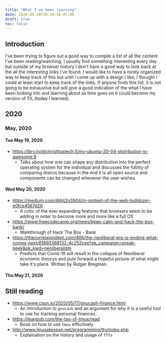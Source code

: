 ```yaml
---
title: "What I've been learning"
date: 2020-05-20T20:34:46-07:00
draft: true
toc: false
---
```


## Introduction

I've been trying to figure out a good way to compile a list of all the content
I've been reading/watching. I usually find something interesting every day but
outside of my browser history I don't have a good way to look back at the all
the interesting links I've found. I would like to have a nicely organized way
to keep track of this but until I come up with a design I like, I thought I
could at least start to keep track of the links. If anyone finds this list, it
is not going to be exhaustive but will give a good indication of the what I
have been looking into and learning about as time goes on it could become my
version of TIL (today I learned).

## 2020

### May, 2020

#### Tue May 19, 2020

- <https://lbry.tv/@christitustech:5/my-ubuntu-20-04-distribution-is-awesome:9>
    - Talks about how one can shape any distribution into the perfect operating
      system for the individual and discusses the futility of comparing distros
      because in the end it is all open source and components can be changed
      whenever the user wishes.

#### Wed May 20, 2020

- <https://medium.com/@bjt2n3904/in-protest-of-the-web-bulldozer-e0fce4567d26>
    - A critic of the ever expanding features that browsers seem to be adding
      in order to become more and more like a full OS
- <https://www.freecodecamp.org/news/keep-calm-and-hack-the-box-bank/>
    - Walkthrough of Hack The Box - Bank
- <https://thecorrespondent.com/466/the-neoliberal-era-is-ending-what-comes-next/61693368132-4c252cee?pk_campaign=sneak-peek&pk_kwd=neoliberalism>
    - Predicts that Covid-19 will result in the collapse of Neoliberal economic
      theorys and puts forward a hopeful picture of what might take it's place.
      Written by Rutger Bregman.

#### Thu May 21, 2020

## Still reading

- <https://www.csun.io/2020/05/17/gnucash-finance.html>
    - An introduction to `gnucash` and an argument for why it is a useful tool to
      use for tracking personal finances.
- <https://leanpub.com/the-tao-of-tmux/read>
    - Book on how to use `tmux` effectively
- <http://www.linusakesson.net/programming/tty/index.php>
    - Explaination on the history and usage of `TTYs`
